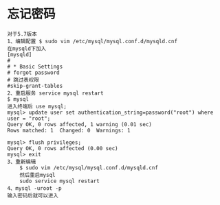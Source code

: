 # 忘记密码
    对于5.7版本
    1、编辑配置 $ sudo vim /etc/mysql/mysql.conf.d/mysqld.cnf
    在mysqld下加入
    [mysqld]
    #
    # * Basic Settings
    # forgot password
    # 跳过表权限
    #skip-grant-tables
    2、重启服务 service mysql restart
    $ mysql
    进入终端后 use mysql;
    mysql> update user set authentication_string=password("root") where user = "root";
    Query OK, 0 rows affected, 1 warning (0.01 sec)
    Rows matched: 1  Changed: 0  Warnings: 1

    mysql> flush privileges;
    Query OK, 0 rows affected (0.00 sec)
    mysql> exit
    3、重新编辑
        $ sudo vim /etc/mysql/mysql.conf.d/mysqld.cnf 
        然后重启mysql
        sudo service mysql restart
    4、mysql -uroot -p
    输入密码后就可以进入
    